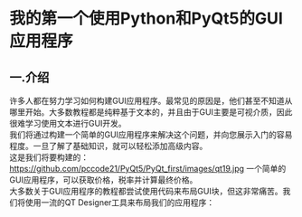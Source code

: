 我的第一个使用Python和PyQt5的GUI应用程序
======================================
一.介绍
-------
许多人都在努力学习如何构建GUI应用程序。最常见的原因是，他们甚至不知道从哪里开始。大多数教程都是纯粹基于文本的，并且由于GUI主要是可视介质，因此很难学习使用文本进行GUI开发。<br>
我们将通过构建一个简单的GUI应用程序来解决这个问题，并向您展示入门的容易程度。一旦了解了基础知识，就可以轻松添加高级内容。<br>
这是我们将要构建的：<br>
https://github.com/pccode21/PyQt5/PyQt_first/images/qt19.jpg
一个简单的GUI应用程序，可以获取价格，税率并计算最终价格。<br>
大多数关于GUI应用程序的教程都尝试使用代码来布局GUI块，但这非常痛苦。我们将使用一流的QT Designer工具来布局我们的应用程序：<br>
